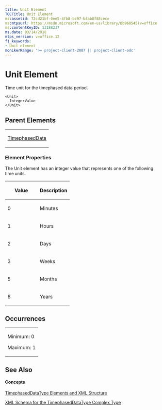 ```yaml
---
title: Unit Element
TOCTitle: Unit Element
ms:assetid: 72cd21bf-0ee5-4fb8-bc97-b4ab8f88cece
ms:mtpsurl: https://msdn.microsoft.com/en-us/library/Bb968545(v=office.12)
ms:contentKeyID: 13188237
ms.date: 03/14/2018
mtps_version: v=office.12
f1_keywords:
- Unit element
monikerRange: '>= project-client-2007 || project-client-odc'
---
```


# Unit Element




Time unit for the timephased data period.

    <Unit>
      IntegerValue
    </Unit>

## Parent Elements

<table>
<colgroup>
<col style="width: 100%" />
</colgroup>
<tbody>
<tr class="odd">
<td><p><a href="timephaseddata-element.md">TimephasedData</a></p></td>
</tr>
</tbody>
</table>

### Element Properties

The Unit element has an integer value that represents one of the following time units.

<table>
<colgroup>
<col style="width: 50%" />
<col style="width: 50%" />
</colgroup>
<thead>
<tr class="header">
<th><p><strong>Value</strong></p></th>
<th><p><strong>Description</strong></p></th>
</tr>
</thead>
<tbody>
<tr class="odd">
<td><p>0</p></td>
<td><p>Minutes</p></td>
</tr>
<tr class="even">
<td><p>1</p></td>
<td><p>Hours</p></td>
</tr>
<tr class="odd">
<td><p>2</p></td>
<td><p>Days</p></td>
</tr>
<tr class="even">
<td><p>3</p></td>
<td><p>Weeks</p></td>
</tr>
<tr class="odd">
<td><p>5</p></td>
<td><p>Months</p></td>
</tr>
<tr class="even">
<td><p>8</p></td>
<td><p>Years</p></td>
</tr>
</tbody>
</table>

## Occurrences

<table>
<colgroup>
<col style="width: 100%" />
</colgroup>
<tbody>
<tr class="odd">
<td><p>Minimum: 0</p>
<p>Maximum: 1</p></td>
</tr>
</tbody>
</table>

## See Also

#### Concepts

[TimephasedDataType Elements and XML Structure](timephaseddatatype-elements-and-xml-structure.md)

[XML Schema for the TimephasedDataType Complex Type](xml-schema-for-the-timephaseddatatype-complex-type.md)

